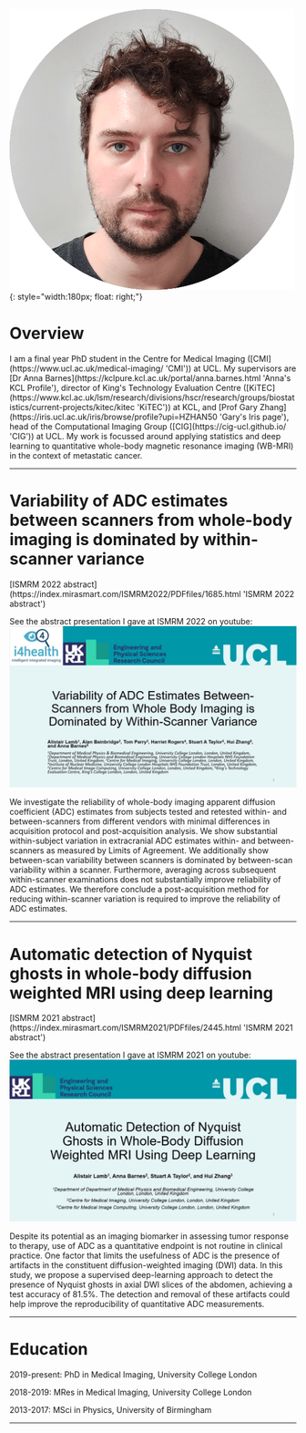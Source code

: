 
![My photo](/images/circle_photo.png){: style="width:180px; float: right;"}

<h1> Overview </h1>
I am a final year PhD student in the Centre for Medical Imaging ([CMI](https://www.ucl.ac.uk/medical-imaging/ 'CMI')) at UCL. My supervisors are [Dr Anna Barnes](https://kclpure.kcl.ac.uk/portal/anna.barnes.html 'Anna's KCL Profile'), director of King's Technology Evaluation Centre ([KiTEC](https://www.kcl.ac.uk/lsm/research/divisions/hscr/research/groups/biostatistics/current-projects/kitec/kitec 'KiTEC')) at KCL, and [Prof Gary Zhang](https://iris.ucl.ac.uk/iris/browse/profile?upi=HZHAN50 'Gary's Iris page'), head of the Computational Imaging Group ([CIG](https://cig-ucl.github.io/ 'CIG')) at UCL. My work is focussed around applying statistics and deep learning to quantitative whole-body magnetic resonance imaging (WB-MRI) in the context of metastatic cancer.
<hr>
<h1> Variability of ADC estimates between scanners from whole-body imaging is dominated by within-scanner variance </h1>
[ISMRM 2022 abstract](https://index.mirasmart.com/ISMRM2022/PDFfiles/1685.html 'ISMRM 2022 abstract')

See the abstract presentation I gave at ISMRM 2022 on youtube:
[![My photo](/images/ismrm22_title.jpg)](https://youtu.be/VgczjgN_UKk)

We investigate the reliability of whole-body imaging apparent diffusion coefficient (ADC) estimates from subjects tested and retested within- and between-scanners from different vendors with minimal differences in acquisition protocol and post-acquisition analysis. We show substantial within-subject variation in extracranial ADC estimates within- and between-scanners as measured by Limits of Agreement. We additionally show between-scan variability between scanners is dominated by between-scan variability within a scanner. Furthermore, averaging across subsequent within-scanner examinations does not substantially improve reliability of ADC estimates. We therefore conclude a post-acquisition method for reducing within-scanner variation is required to improve the reliability of ADC estimates.

<hr>

<h1> Automatic detection of Nyquist ghosts in whole-body diffusion weighted MRI using deep learning </h1>
[ISMRM 2021 abstract](https://index.mirasmart.com/ISMRM2021/PDFfiles/2445.html 'ISMRM 2021 abstract')

See the abstract presentation I gave at ISMRM 2021 on youtube:
[![My photo](/images/ismrm21_title.jpg)](https://youtu.be/Yn8tiSJIXHs)

Despite its potential as an imaging biomarker in assessing tumor response to therapy, use of ADC as a quantitative endpoint is not routine in clinical practice. One factor that limits the usefulness of ADC is the presence of artifacts in the constituent diffusion-weighted imaging (DWI) data. In this study, we propose a supervised deep-learning approach to detect the presence of Nyquist ghosts in axial DWI slices of the abdomen, achieving a test accuracy of 81.5%. The detection and removal of these artifacts could help improve the reproducibility of quantitative ADC measurements.

<hr>

<h1> Education </h1>
2019-present: PhD in Medical Imaging, University College London

2018-2019: MRes in Medical Imaging, University College London

2013-2017: MSci in Physics, University of Birmingham
<hr>

